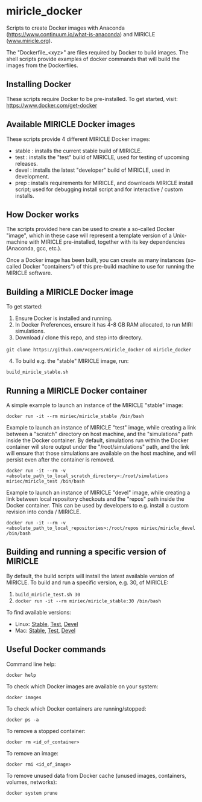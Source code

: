 # miricle_docker
Scripts to create Docker images with Anaconda (https://www.continuum.io/what-is-anaconda) and MIRICLE (www.miricle.org).

The "Dockerfile_\<xyz\>" are files required by Docker to build images. The shell scripts provide examples of docker commands that will build the images from the Dockerfiles.

## Installing Docker
These scripts require Docker to be pre-installed. To get started, visit: https://www.docker.com/get-docker

## Available MIRICLE Docker images
These scripts provide 4 different MIRICLE Docker images:
- stable : installs the current stable build of MIRICLE.
- test : installs the "test" build of MIRICLE, used for testing of upcoming releases.
- devel : installs the latest "developer" build of MIRICLE, used in development.
- prep : installs requirements for MIRICLE, and downloads MIRICLE install script; used for debugging install script and for interactive / custom installs.

## How Docker works
The scripts provided here can be used to create a so-called Docker "image", which in these case will represent a template version of a Unix-machine with MIRICLE pre-installed, together with its key dependencies (Anaconda, gcc, etc.).

Once a Docker image has been built, you can create as many instances (so-called Docker "containers") of this pre-build machine to use for running the MIRICLE software.

## Building a MIRICLE Docker image
To get started:

1. Ensure Docker is installed and running.
2. In Docker Preferences, ensure it has 4-8 GB RAM allocated, to run MIRI simulations.
3. Download / clone this repo, and step into directory.

`git clone https://github.com/vcgeers/miricle_docker`
`cd miricle_docker`

4. To build e.g. the "stable" MIRICLE image, run:

`build_miricle_stable.sh`

## Running a MIRICLE Docker container
A simple example to launch an instance of the MIRICLE "stable" image:

`docker run -it --rm miriec/miricle_stable /bin/bash`

Example to launch an instance of MIRICLE "test" image, while creating a link between a "scratch" directory on host machine, and the "simulations" path inside the Docker container. By default, simulations run within the Docker container will store output under the "/root/simulations" path, and the link will ensure that those simulations are available on the host machine, and will persist even after the container is removed.

`docker run -it --rm -v <absolute_path_to_local_scratch_directory>:/root/simulations miriec/miricle_test /bin/bash`

Example to launch an instance of MIRICLE "devel" image, while creating a link between local repository checkouts and the "repos" path inside the Docker container. This can be used by developers to e.g. install a custom revision into conda / MIRICLE.

`docker run -it --rm -v <absolute_path_to_local_repositories>:/root/repos miriec/miricle_devel /bin/bash`

## Building and running a specific version of MIRICLE
By default, the build scripts will install the latest available version of MIRICLE. To build and run a specific version, e.g. 30, of MIRICLE:

1. `build_miricle_test.sh 30`
2. `docker run -it --rm miriec/miricle_stable:30 /bin/bash`

To find available versions:
- Linux: [Stable](http://www.miricle.org/jenkins/job/Build%20Stable/), [Test](http://www.miricle.org/jenkins/job/Build%20Test/), [Devel](http://www.miricle.org/jenkins/job/Build%20Devel/)
- Mac: [Stable](http://www.miricle.org/jenkins/job/Build%20Stable%20Mac/), [Test](http://www.miricle.org/jenkins/job/Build%20Test%20Mac/), [Devel](http://www.miricle.org/jenkins/job/Build%20Devel%20Mac/)

## Useful Docker commands
Command line help:

`docker help`

To check which Docker images are available on your system:

`docker images`

To check which Docker containers are running/stopped:

`docker ps -a`

To remove a stopped container:

`docker rm <id_of_container>`

To remove an image:

`docker rmi <id_of_image>`

To remove unused data from Docker cache (unused images, containers, volumes, networks):

`docker system prune`